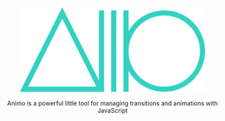 <p align="center">
  <a href="https://animo.js.org/">
    <img alt="Animo" src="https://raw.githubusercontent.com/ThrivingKings/animo/master/docs/assets/logo.svg" width="433">
  </a>
</p>

<p align="center">
  Animo is a powerful little tool for managing transitions and animations with JavaScript
</p>
